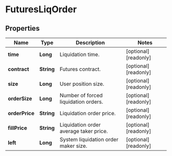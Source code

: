 
# FuturesLiqOrder

## Properties

Name | Type | Description | Notes
------------ | ------------- | ------------- | -------------
**time** | **Long** | Liquidation time. |  [optional] [readonly]
**contract** | **String** | Futures contract. |  [optional] [readonly]
**size** | **Long** | User position size. |  [optional] [readonly]
**orderSize** | **Long** | Number of forced liquidation orders. |  [optional] [readonly]
**orderPrice** | **String** | Liquidation order price. |  [optional] [readonly]
**fillPrice** | **String** | Liquidation order average taker price. |  [optional] [readonly]
**left** | **Long** | System liquidation order maker size. |  [optional] [readonly]

